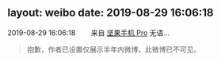 layout: weibo
date: 2019-08-29 16:06:18
---
<meta name="referrer" content="no-referrer" />

2019-08-29 16:06:18  &nbsp;&nbsp;&nbsp;&nbsp;&nbsp;&nbsp; 来自 <a href="http://app.weibo.com/t/feed/Z4AgP" rel="nofollow">坚果手机 Pro</a>
无语…
>  抱歉，作者已设置仅展示半年内微博，此微博已不可见。 ​​​
